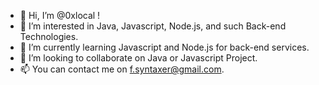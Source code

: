 - 👋 Hi, I’m @0xlocal !
- 👀 I’m interested in Java, Javascript, Node.js, and such Back-end Technologies.
- 🌱 I’m currently learning Javascript and Node.js for back-end services.
- 💞️ I’m looking to collaborate on Java or Javascript Project.
- 📫 You can contact me on f.syntaxer@gmail.com.

<!---
0xlocal/0xlocal is a ✨ special ✨ repository because its `README.md` (this file) appears on your GitHub profile.
You can click the Preview link to take a look at your changes.
--->
